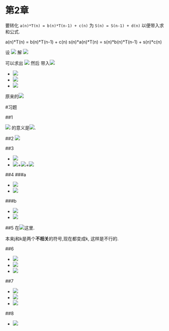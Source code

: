 第2章
===
要转化 `a(n)*T(n) = b(n)*T(n-1) + c(n)`  为 `S(n) = S(n-1) + d(n)` 以便带入求和公式.

a(n)*T(n) = b(n)*T(n-1) + c(n)
s(n)*a(n)*T(n) = s(n)*b(n)*T(n-1) + s(n)*c(n)
    
设 ![][S(n) = s(n)*a(n)*T(n)] 解 ![][s(n)*b(n) = s(n-1)*a(n-1)]

[s(n)*b(n) = s(n-1)*a(n-1)]: #math
[S(n) = s(n)*a(n)*T(n)]: #math

可以求出 ![][s(n)] 然后 带入![][S(n)]
+ ![][S(n) = S(n-1) + s(n)*c(n)]
+ ![][S(n) = s(0)*a(0)T(0) + \sum_{k=1}^{n} s(k)*c(k)]
+ ![][S(n) = s(1)*b(1)T(0) + \sum_{k=1}^{n} s(k)*c(k)]

原来的![][T(n) = \frac{1}{s(n)a(n)}(s(1)*b(1)T(0) + \sum_{k=1}^{n} s(k)*c(k))]

[s(n)]: #math
[S(n)]: #math
[S(n) = S(n-1) + s(n)*c(n)]: #math
[S(n) = s(0)*a(0)T(0) + \sum_{k=1}^{n} s(k)*c(k)]: #math
[S(n) = s(1)*b(1)T(0) + \sum_{k=1}^{n} s(k)*c(k)]: #math
[T(n) = \frac{1}{s(n)a(n)}(s(1)*b(1)T(0) + \sum_{k=1}^{n} s(k)*c(k))]: #math

#习题

##1

![][\sum_{k=4}^{0}q_{k}] 的意义是![][q_{4}+q_{3}+q_{2}+q_{1}+q_{0}].

[\sum_{k=4}^{0}q_{k}]: #math
[q_{4}+q_{3}+q_{2}+q_{1}+q_{0}]: #math

##2
![][|x|]

[|x|]: #math

##3

+ ![][a_{0}+a_{1}+a_{2}+a_{3}+a_{4}+a_{5}]
+ ![][a_{0}]+![][a_{1}]+![][a_{4}]

[a_{0}+a_{1}+a_{2}+a_{3}+a_{4}+a_{5}]: #math
[a_{0}]: #math
[a_{1}]: #math
[a_{4}]: #math

##4
###a
+ ![][\sum_{1<=i<=4}\sum_{i<j<=4}\sum_{j<k<=4} a_{ijk}]
+ ![][((a_{1 2 3}+a_{1 2 4})+a_{1 3 4})+a_{2 3 4}]

###b
+ ![][\sum_{1<=k<=4}\sum_{1<=j<k}\sum_{1<=i<j} a_{ijk}]
+ ![][a_{1 2 3}+(a_{1 2 4}+(a_{1 3 4}+a_{2 3 4}))]

[\sum_{1<=i<=4}\sum_{i<j<=4}\sum_{j<k<=4} a_{ijk}]: #math
[((a_{1 2 3}+a_{1 2 4})+a_{1 3 4})+a_{2 3 4}]: #math
[\sum_{1<=k<=4}\sum_{1<=j<k}\sum_{1<=i<j} a_{ijk}]: #math
[a_{1 2 3}+(a_{1 2 4}+(a_{1 3 4}+a_{2 3 4}))]: #math

##5
在![][\sum_{k=1}^{n}\sum_{k=1}^{n}\frac{a_k}{a_k}]这里.

 本来j和k是两个**不相关**的符号,现在都变成k, 这样是不行的.

[\sum_{k=1}^{n}\sum_{k=1}^{n}\frac{a_k}{a_k}]: #math

##6
+ ![][exp_6.1] 
+ ![][f(j)=\sum_{1<=j<=k}1]
+ ![][f(j)=k]

[exp_6.1]: #math(f(j)=\sum_k[1<=j<=k<=n])
[f(j)=\sum_{1<=j<=k}1]: #math
[f(j)=k]: #math

##7
+ ![][\bigtriangledown(x^{\frac{ }{m}})=x^{\frac{ }{m}}-(x-1)^{\frac{ }{m}}]
+ ![][\bigtriangledown(x^{\frac{ }{m}})=(x+m-1)x^{\frac{ }{m-1}}-(x-1)x^{\frac{ }{m-1}}]
+ ![][\bigtriangledown(x^{\frac{ }{m}})=mx^{\frac{ }{m-1}}]

[\bigtriangledown(x^{\frac{ }{m}})=x^{\frac{ }{m}}-(x-1)^{\frac{ }{m}}]: #math
[\bigtriangledown(x^{\frac{ }{m}})=(x+m-1)x^{\frac{ }{m-1}}-(x-1)x^{\frac{ }{m-1}}]: #math
[\bigtriangledown(x^{\frac{ }{m}})=mx^{\frac{ }{m-1}}]: #math

##8
+ ![][0\frac{m}{ }=0*-1\frac{m-1}{ }=0]

[0\frac{m}{ }=0*-1\frac{m-1}{ }=0]: #math



